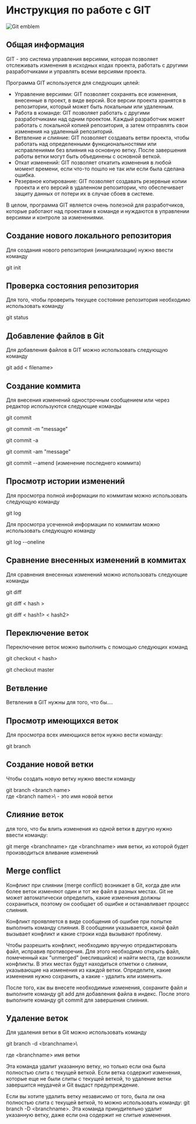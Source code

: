 # **Инструкция по работе с GIT**

![Git emblem](img\git_image.jpeg)

## Общая информация
GIT - это система управления версиями, которая позволяет отслеживать изменения в исходных кодах проекта, работать с другими разработчиками и управлять всеми версиями проекта.

Программа GIT используется для следующих целей:

- Управление версиями: GIT позволяет сохранять все изменения, внесенные в проект, в виде версий. Все версии проекта хранятся в репозитории, который может быть локальным или удаленным.
- Работа в команде: GIT позволяет работать с другими разработчиками над одним проектом. Каждый разработчик может работать с локальной копией репозитория, а затем отправлять свои изменения на удаленный репозиторий.
- Ветвление и слияние: GIT позволяет создавать ветви проекта, чтобы работать над определенными функциональностями или исправлениями без влияния на основную ветку. После завершения работы ветки могут быть объединены с основной веткой.
- Откат изменений: GIT позволяет откатить изменения в любой момент времени, если что-то пошло не так или если была сделана ошибка.
- Резервное копирование: GIT позволяет создавать резервные копии проекта и его версий в удаленном репозитории, что обеспечивает защиту данных от потери их в случае сбоев в системе.

В целом, программа GIT является очень полезной для разработчиков, которые работают над проектами в команде и нуждаются в управлении версиями и контроле за изменениями.

## Создание нового локального репозитория

Для создания нового репозитория (инициализации) нужно ввести команду 

git init

## Проверка состояния репозитория

Для того, чтобы проверить текущее состояние репозитория необходимо использовать команду

git status

## Добавление файлов в Git

Для добавления файлов в GIT можно использовать следующую команду

git add < filename>

## Создание коммита

Для внесения изменений однострочным сообщением или через редактор используются следующие команды

git commit

git commit -m "message"

git commit -a

git commit -am "message"

git commit --amend  (изменение последнего коммита)

## Просмотр истории изменений

Для просмотра полной информации по коммитам можно использовать следующую команду

git log

Для просмотра усеченной информации по коммитам можно использовать следующую команду

git log --oneline

## Сравнение внесенных изменений в коммитах

Для сравнения внесенных изменений можно использовать следующие команды

git diff

git diff < hash >

git diff < hash1> < hash2>

## Переключение веток

Переключение веток можно выполнить с помощью следующих команд

git checkout < hash>

git checkout master

## Ветвление

Ветвления в GIT нужны для того, что бы....

## Просмотр имеющихся веток

Для просмотра всех имеющихся веток нужно вести команду:

git branch

## Создание новой ветки
Чтобы создать новую ветку нужно ввести команду

git branch \<branch name>\
где \<branch name>\ - это имя новой ветки

## Слияние веток

для того, что бы влить изменения из одной ветки в другую нужно ввести команду:

git merge \<branchname\>
где \<branchname\> имя ветки, из которой будет производиться вливание изменений

## Merge conflict
Конфликт при слиянии (merge conflict) возникает в Git, когда две или более веток изменяют один и тот же файл в разных местах. Git не может автоматически определить, какие изменения должны сохраниться, поэтому он сообщает об ошибке и останавливает процесс слияния.

Конфликт проявляется в виде сообщения об ошибке при попытке выполнить команду слияния. В сообщении указывается, какой файл вызывает конфликт и какие строки кода вызывают проблему.

Чтобы разрешить конфликт, необходимо вручную отредактировать файл, исправив противоречия. Для этого необходимо открыть файл, помеченный как "unmerged" (неслившийся) и найти места, где возникли конфликты. В этих местах будут находиться отметки о слиянии, указывающие на изменения из каждой ветки. Определите, какие изменения нужно сохранить, а какие - удалить или изменить.

После того, как вы внесете необходимые изменения, сохраните файл и выполните команду 
git add для добавления файла в индекс. 
После этого выполните команду
git commit для завершения слияния.

## Удаление веток

Для удаления ветки в Git можно использовать команду

git branch -d \<branchname>\

где \<branchname\> имя ветки

Эта команда удалит указанную ветку, но только если она была полностью слита с текущей веткой. Если ветка содержит изменения, которые еще не были слиты с текущей веткой, то удаление ветки завершится неудачей и Git выдаст предупреждение.

Если вы хотите удалить ветку независимо от того, была ли она полностью слита с текущей веткой, то можно использовать команду:
git branch -D \<branchname\>. Эта команда принудительно удалит указанную ветку, даже если она содержит не слитые изменения.
